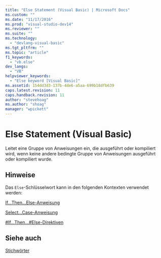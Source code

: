 ```yaml
---
title: "Else Statement (Visual Basic) | Microsoft Docs"
ms.custom: ""
ms.date: "11/17/2016"
ms.prod: "visual-studio-dev14"
ms.reviewer: ""
ms.suite: ""
ms.technology: 
  - "devlang-visual-basic"
ms.tgt_pltfrm: ""
ms.topic: "article"
f1_keywords: 
  - "vb.else"
dev_langs: 
  - "VB"
helpviewer_keywords: 
  - "Else keyword [Visual Basic]"
ms.assetid: 154dd3d3-137b-4de6-a5aa-699b18dfb639
caps.latest.revision: 11
caps.handback.revision: 11
author: "stevehoag"
ms.author: "shoag"
manager: "wpickett"
---
```

# Else Statement (Visual Basic)
Leitet eine Gruppe von Anweisungen ein, die ausgeführt oder kompiliert wird, wenn keine andere bedingte Gruppe von Anweisungen ausgeführt oder kompiliert wurde.  
  
## Hinweise  
 Das `Else`\-Schlüsselwort kann in den folgenden Kontexten verwendet werden:  
  
 [If...Then...Else\-Anweisung](../../../visual-basic/language-reference/statements/if-then-else-statement.md)  
  
 [Select...Case\-Anweisung](../../../visual-basic/language-reference/statements/select-case-statement.md)  
  
 [\#If...Then...\#Else\-Direktiven](../../../visual-basic/language-reference/directives/if-then-else-directives.md)  
  
## Siehe auch  
 [Stichwörter](../../../visual-basic/language-reference/keywords/index.md)